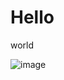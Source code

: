 # Hello
world

![image](https://user-images.githubusercontent.com/74296342/207544029-87f52cf8-06b1-4e09-b6a8-ccf901b4ee46.png) 
